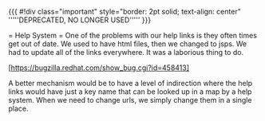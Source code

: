{{{
#!div class="important" style="border: 2pt solid; text-align: center" 
'''''DEPRECATED, NO LONGER USED''''' 
}}}

= Help System =
One of the problems with our help links is they often times get out of date. We used to have html files, then we changed to jsps. We had
to update all of the links everywhere. It was a laborious thing to do.

[https://bugzilla.redhat.com/show_bug.cgi?id=458413]

A better mechanism would be to have a level of indirection where the help links would have just a key name that can be looked up in a map by a help system. When we need to change urls, we simply change them in a single place.